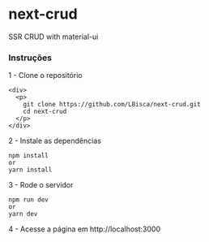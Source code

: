 # next-crud
SSR CRUD with material-ui

### Instruções

1 - Clone o repositório 

```
<div>
  <p>
    git clone https://github.com/LBisca/next-crud.git
    cd next-crud
  </p>
</div>
```

2 - Instale as dependências  

```
npm install
or
yarn install
```

3 - Rode o servidor

```
npm run dev
or
yarn dev
```

4 - Acesse a página em http://localhost:3000
